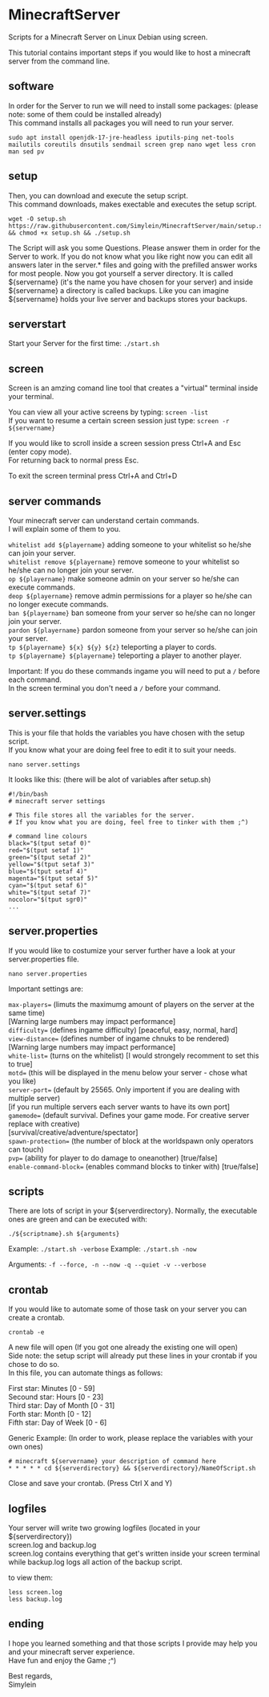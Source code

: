 # MinecraftServer

Scripts for a Minecraft Server on Linux Debian using screen.

This tutorial contains important steps if you would like to host a minecraft server from the command line.

## software

In order for the Server to run we will need to install some packages: (please note: some of them could be installed already) <br>
This command installs all packages you will need to run your server.

```
sudo apt install openjdk-17-jre-headless iputils-ping net-tools mailutils coreutils dnsutils sendmail screen grep nano wget less cron man sed pv
```

## setup

Then, you can download and execute the setup script. <br>
This command downloads, makes exectable and executes the setup script.

```
wget -O setup.sh https://raw.githubusercontent.com/Simylein/MinecraftServer/main/setup.sh && chmod +x setup.sh && ./setup.sh
```

The Script will ask you some Questions. Please answer them in order for the Server to work. If you do not know what you like right now you can edit all answers later in the server.\* files and going with the prefilled answer works for most people. Now you got yourself a server directory. It is called ${servername} (it's the name you have chosen for your server) and inside ${servername} a directory is called backups. Like you can imagine ${servername} holds your live server and backups stores your backups.

## serverstart

Start your Server for the first time: `./start.sh`

## screen

Screen is an amzing comand line tool that creates a "virtual" terminal inside your terminal.

You can view all your active screens by typing: `screen -list`
<br>
If you want to resume a certain screen session just type: `screen -r ${servername}`

If you would like to scroll inside a screen session press Ctrl+A and Esc (enter copy mode). <br>
For returning back to normal press Esc.

To exit the screen terminal press Ctrl+A and Ctrl+D

## server commands

Your minecraft server can understand certain commands. <br>
I will explain some of them to you.

`whitelist add ${playername}` adding someone to your whitelist so he/she can join your server. <br>
`whitelist remove ${playername}` remove someone to your whitelist so he/she can no longer join your server. <br>
`op ${playername}` make someone admin on your server so he/she can execute commands. <br>
`deop ${playername}` remove admin permissions for a player so he/she can no longer execute commands. <br>
`ban ${playername}` ban someone from your server so he/she can no longer join your server. <br>
`pardon ${playername}` pardon someone from your server so he/she can join your server. <br>
`tp ${playername} ${x} ${y} ${z}` teleporting a player to cords. <br>
`tp ${playername} ${playername}` teleporting a player to another player.

Important: If you do these commands ingame you will need to put a `/` before each command. <br>
In the screen terminal you don't need a `/` before your command.

## server.settings

This is your file that holds the variables you have chosen with the setup script. <br>
If you know what your are doing feel free to edit it to suit your needs.

```
nano server.settings
```

It looks like this: (there will be alot of variables after setup.sh)

```
#!/bin/bash
# minecraft server settings

# This file stores all the variables for the server.
# If you know what you are doing, feel free to tinker with them ;^)

# command line colours
black="$(tput setaf 0)"
red="$(tput setaf 1)"
green="$(tput setaf 2)"
yellow="$(tput setaf 3)"
blue="$(tput setaf 4)"
magenta="$(tput setaf 5)"
cyan="$(tput setaf 6)"
white="$(tput setaf 7)"
nocolor="$(tput sgr0)"
...
```

## server.properties

If you would like to costumize your server further have a look at your server.properties file.

```
nano server.properties
```

Important settings are:

`max-players=` (limuts the maximumg amount of players on the server at the same time) <br>
[Warning large numbers may impact performance] <br>
`difficulty=` (defines ingame difficulty) [peaceful, easy, normal, hard] <br>
`view-distance=` (defines number of ingame chnuks to be rendered) <br>
[Warning large numbers may impact performance] <br>
`white-list=` (turns on the whitelist) [I would strongely recomment to set this to true] <br>
`motd=` (this will be displayed in the menu below your server - chose what you like) <br>
`server-port=` (default by 25565. Only importent if you are dealing with multiple server) <br>
[if you run multiple servers each server wants to have its own port] <br>
`gamemode=` (default survival. Defines your game mode. For creative server replace with creative) <br>
[survival/creative/adventure/spectator] <br>
`spawn-protection=` (the number of block at the worldspawn only operators can touch) <br>
`pvp=` (ability for player to do damage to oneanother) [true/false] <br>
`enable-command-block=` (enables command blocks to tinker with) [true/false] <br>

## scripts

There are lots of script in your ${serverdirectory}. Normally, the executable ones are green and can be executed with:

```
./${scriptname}.sh ${arguments}
```

Example: `./start.sh -verbose`
Example: `./start.sh -now`

Arguments: `-f --force, -n --now -q --quiet -v --verbose`

## crontab

If you would like to automate some of those task on your server you can create a crontab.

```
crontab -e
```

A new file will open (If you got one already the existing one will open) <br>
Side note: the setup script will already put these lines in your crontab if you chose to do so. <br>
In this file, you can automate things as follows: <br>

First star: Minutes [0 - 59] <br>
Secound star: Hours [0 - 23] <br>
Third star: Day of Month [0 - 31] <br>
Forth star: Month [0 - 12] <br>
Fifth star: Day of Week [0 - 6]

Generic Example: (In order to work, please replace the variables with your own ones)

```
# minecraft ${servername} your description of command here
* * * * * cd ${serverdirectory} && ${serverdirectory}/NameOfScript.sh
```

Close and save your crontab. (Press Ctrl X and Y)

## logfiles

Your server will write two growing logfiles (located in your ${serverdirectory}) <br>
screen.log and backup.log <br>
screen.log contains everything that get's written inside your screen terminal while backup.log logs all action of the backup script.

to view them:

```
less screen.log
less backup.log
```

## ending

I hope you learned something and that those scripts I provide may help you and your minecraft server experience. <br>
Have fun and enjoy the Game ;^)

Best regards, <br>
Simylein
